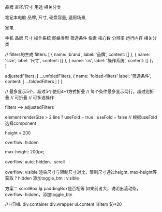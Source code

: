 品牌
直径/尺寸
用途
相关分类


笔记本电脑
  品牌,
  尺寸,
  硬盘容量,
  适用场景,

家电

手机
  品牌
  尺寸
  操作系统
  网络类型
  筛选条件
    像素
    核心数
    分辨率
    运行内存
  相关分类


// filters的生成
filters: [
  {
    name: 'brand',
    label: '品牌',
    content: []
  },
  {
    name: 'size',
    label: '尺寸',
    content: []
  },
  {
    name: 'os',
    label: '操作系统',
    content: []
  }，
]

adjustedFilters: [
  ...unfoledFilters,
  {
    name: 'folded-filters'
    label: '筛选条件',
    content: [
      ...foldedFilters
    ]
  }
]

// 最多显示5个，超过5个使用4+1方式折叠
// 每个条件最多显示两行，超过则折叠
// 可折叠
// 可多选操作

filters --> adjustedFilters

element renderSize > 2 line
  ? useFold = true
  : useFold = false
// 根据useFold选择component

height = 200

overflow: hidden

max-height: 200px;

overflow: auto;
hidden，scroll

overflow: visible
  渲染尺寸与限制尺寸对比，限制尺寸通过height, max-height等获取
    ? hidden 添加toggle_btn
    : visible

方案二
scrollBox 与 paddingBox是否相等
  如果前者大，说明出滚动条，overflow: hidden，添加toggle_btn


// HTML
div.container
  div.wrapper
    ul.content
      li{Item $}*20



